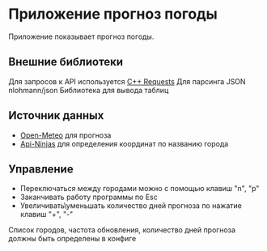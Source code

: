 # Приложение прогноз погоды

Приложение показывает прогноз погоды.

## Внешние библиотеки

Для запросов к API используется [C++ Requests](https://github.com/libcpr/cpr)
Для парсинга JSON nlohmann/json
Библиотека для вывода таблиц

## Источник данных

- [Open-Meteo](https://open-meteo.com/en/docs#latitude=59.94&longitude=30.31&hourly=temperature_2m&forecast_days=16) для прогноза
- [Api-Ninjas](https://api-ninjas.com/api/city) для определения координат по названию города

## Управление
 - Переключаться между городами можно с помощью клавиш "n", "p"
 - Заканчивать работу программы по Esc
 - Увеличивать\уменьшать количество дней прогноза по нажатие клавиш "+", "-"

Список городов, частота обновления, количество дней прогноза должны быть определены в конфиге





